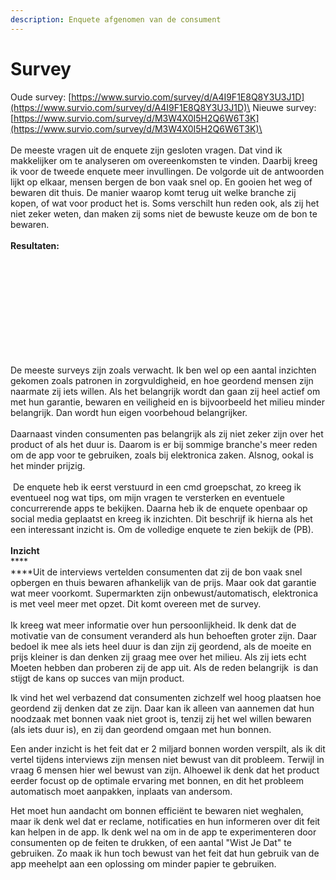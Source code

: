 ```yaml
---
description: Enquete afgenomen van de consument
---
```


# Survey

Oude survey: [https://www.survio.com/survey/d/A4I9F1E8Q8Y3U3J1D](https://www.survio.com/survey/d/A4I9F1E8Q8Y3U3J1D)\
Nieuwe survey: [https://www.survio.com/survey/d/M3W4X0I5H2Q6W6T3K](https://www.survio.com/survey/d/M3W4X0I5H2Q6W6T3K)\
\
\
De meeste vragen uit de enquete zijn gesloten vragen. Dat vind ik makkelijker om te analyseren om overeenkomsten te vinden. Daarbij kreeg ik voor de tweede enquete meer invullingen. De volgorde uit de antwoorden lijkt op elkaar, mensen bergen de bon vaak snel op. En gooien het weg of bewaren dit thuis. De manier waarop komt terug uit welke branche zij kopen, of wat voor product het is. Soms verschilt hun reden ook, als zij het niet zeker weten, dan maken zij soms niet de bewuste keuze om de bon te bewaren. \
\
**Resultaten:**&#x20;

<div>

<figure><img src="../.gitbook/assets/1.png" alt=""><figcaption></figcaption></figure>

 

<figure><img src="../.gitbook/assets/2 (3).png" alt=""><figcaption></figcaption></figure>

 

<figure><img src="../.gitbook/assets/3 (3).png" alt=""><figcaption></figcaption></figure>

 

<figure><img src="../.gitbook/assets/4.5.png" alt=""><figcaption></figcaption></figure>

 

<figure><img src="../.gitbook/assets/4 (3).png" alt=""><figcaption></figcaption></figure>

 

<figure><img src="../.gitbook/assets/5.png" alt=""><figcaption></figcaption></figure>

 

<figure><img src="../.gitbook/assets/6.png" alt=""><figcaption></figcaption></figure>

 

<figure><img src="../.gitbook/assets/7.png" alt=""><figcaption></figcaption></figure>

 

<figure><img src="../.gitbook/assets/8.png" alt=""><figcaption></figcaption></figure>

 

<figure><img src="../.gitbook/assets/9 (1).png" alt=""><figcaption></figcaption></figure>

 

<figure><img src="../.gitbook/assets/10 (1).png" alt=""><figcaption></figcaption></figure>

 

<figure><img src="../.gitbook/assets/11.png" alt=""><figcaption></figcaption></figure>

</div>

De meeste surveys zijn zoals verwacht. Ik ben wel op een aantal inzichten gekomen zoals patronen in zorgvuldigheid, en hoe geordend mensen zijn naarmate zij iets willen. Als het belangrijk wordt dan gaan zij heel actief om met hun garantie, bewaren en veiligheid en is bijvoorbeeld het milieu minder belangrijk. Dan wordt hun eigen voorbehoud belangrijker. \
\
Daarnaast vinden consumenten pas belangrijk als zij niet zeker zijn over het product of als het duur is. Daarom is er bij sommige branche's meer reden om de app voor te gebruiken, zoals bij elektronica zaken. Alsnog, ookal is het minder prijzig.\
\
 De enquete heb ik eerst verstuurd in een cmd groepschat, zo kreeg ik eventueel nog wat tips, om mijn vragen te versterken en eventuele concurrerende apps te bekijken. Daarna heb ik de enquete openbaar op social media geplaatst en kreeg ik inzichten. Dit beschrijf ik hierna als het een interessant inzicht is. Om de volledige enquete te zien bekijk de (PB).\
\
**Inzicht** \
****\
****Uit de interviews vertelden consumenten dat zij de bon vaak snel opbergen en thuis bewaren afhankelijk van de prijs. Maar ook dat garantie wat meer voorkomt. Supermarkten zijn onbewust/automatisch, elektronica is met veel meer met opzet. Dit komt overeen met de survey.\
\
Ik kreeg wat meer informatie over hun persoonlijkheid. Ik denk dat de motivatie van de consument veranderd als hun behoeften groter zijn. Daar bedoel ik mee als iets heel duur is dan zijn zij geordend, als de moeite en prijs kleiner is dan denken zij graag mee over het milieu. Als zij iets echt Moeten hebben dan proberen zij de app uit. Als de reden belangrijk  is dan stijgt de kans op succes van mijn product.

Ik vind het wel verbazend dat consumenten zichzelf wel hoog plaatsen hoe geordend zij denken dat ze zijn. Daar kan ik alleen van aannemen dat hun noodzaak met bonnen vaak niet groot is, tenzij zij het wel willen bewaren (als iets duur is), en zij dan geordend omgaan met hun bonnen.&#x20;

Een ander inzicht is het feit dat er 2 miljard bonnen worden verspilt, als ik dit vertel tijdens interviews zijn mensen niet bewust van dit probleem. Terwijl in vraag 6 mensen hier wel bewust van zijn. Alhoewel ik denk dat het product eerder focust op de optimale ervaring met bonnen, en dit het probleem automatisch moet aanpakken, inplaats van andersom.&#x20;

Het moet hun aandacht om bonnen efficiënt te bewaren niet weghalen, maar ik denk wel dat er reclame, notificaties en hun informeren over dit feit kan helpen in de app. Ik denk wel na om in de app te experimenteren door consumenten op de feiten te drukken, of een aantal "Wist Je Dat" te gebruiken. Zo maak ik hun toch bewust van het feit dat hun gebruik van de app meehelpt aan een oplossing om minder papier te gebruiken.
